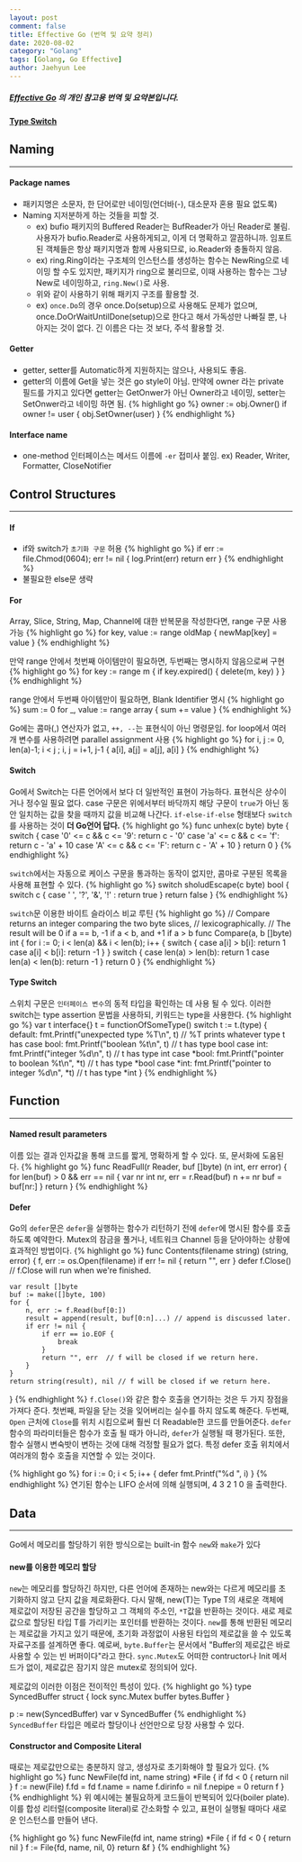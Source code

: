```yaml
---
layout: post
comment: false
title: Effective Go (번역 및 요약 정리)
date: 2020-08-02
category: "Golang"
tags: [Golang, Go Effective]
author: Jaehyun Lee
---
```


##### [Effective Go](https://golang.org/doc/effective_go.html) 의 개인 참고용 번역 및 요약본입니다.


[**Type Switch**](#type-switch)

## Naming
---
#### Package names

- 패키지명은 소문자, 한 단어로만 네이밍(언더바(-), 대소문자 혼용 필요 없도록)  
- Naming 지저분하게 하는 것들을 피할 것.
	- ex) bufio 패키지의 Buffered Reader는 BufReader가 아닌 Reader로 불림. 사용자가 bufio.Reader로 사용하게되고, 이게 더 명확하고 깔끔하니까. 임포트된 객체들은 항상 패키지명과 함께 사용되므로, io.Reader와 충돌하지 않음.
	- ex) ring.Ring이라는 구조체의 인스턴스를 생성하는 함수는 NewRing으로 네이밍 할 수도 있지만, 패키지가 ring으로 불리므로, 이때 사용하는 함수는 그냥 New로 네이밍하고, `ring.New()`로 사용. 
	- 위와 같이 사용하기 위해 패키지 구조를 활용할 것.
	- ex) `once.Do`의 경우 once.Do(setup)으로 사용해도 문제가 없으며, once.DoOrWaitUntilDone(setup)으로 한다고 해서 가독성만 나빠질 뿐,  나아지는 것이 없다. 긴 이름은 다는 것 보다, 주석 활용할 것.

#### Getter

- getter, setter를 Automatic하게 지원하지는 않으나, 사용되도 좋음.
- getter의 이름에 Get을 넣는 것은 go style이 아님. 만약에 owner 라는 private 필드를 가지고 있다면 getter는 GetOnwer가 아닌 Owner라고 네이밍, setter는 SetOnwer라고 네이밍 하면 됨.
{% highlight go %}
owner := obj.Owner()
if owner != user {
	obj.SetOwner(user)
}
{% endhighlight %}

#### Interface name

- one-method 인터페이스는 메서드 이름에 `-er` 접미사 붙임. ex) Reader, Writer, Formatter, CloseNotifier

## Control Structures
---
#### If

- if와 switch가 `초기화 구문` 허용
{% highlight go %}
if err := file.Chmod(0604); err != nil {
	log.Print(err)
	return err
}
{% endhighlight %}
- 불필요한 else문 생략

#### For

Array, Slice, String, Map, Channel에 대한 반복문을 작성한다면, range 구문 사용 가능
{% highlight go %}
for key, value := range oldMap {
	newMap[key] = value
}
{% endhighlight %}

만약 range 안에서 첫번째 아이템만이 필요하면, 두번째는 명시하지 않음으로써 구현
{% highlight go %}
for key := range m {
	if key.expired() {
		delete(m, key)
	}
}
{% endhighlight %}

range 안에서 두번째 아이템만이 필요하면, Blank Identifier 명시
{% highlight go %}
sum := 0
for _, value := range array {
	sum += value
}
{% endhighlight %}

Go에는 콤마(,) 연산자가 없고, `++, --`는 표현식이 아닌 명령문임. for loop에서 여러개 변수를 사용하려면 parallel assignment 사용
{% highlight go %}
for i, j := 0, len(a)-1; i < j ; i, j = i+1, j-1 {
	a[i], a[j] = a[j], a[i]
}
{% endhighlight %}

#### Switch

Go에서 Switch는 다른 언어에서 보다 더 일반적인 표현이 가능하다. 표현식은 상수이거나 정수일 필요 없다. case 구문은 위에서부터 바닥까지 해당 구문이 `true`가 아닌 동안 일치하는 값을 찾을 때까지 값을 비교해 나간다.
`if-else-if-else` 형태보다 `switch`를 사용하는 것이 **더 Go언어 답다.**
{% highlight go %}
func unhex(c byte) byte {
    switch {
    case '0' <= c && c <= '9':
        return c - '0'
    case 'a' <= c && c <= 'f':
        return c - 'a' + 10
    case 'A' <= c && c <= 'F':
        return c - 'A' + 10
    }
    return 0
}
{% endhighlight %}

`switch`에서는 자동으로 케이스 구문을 통과하는 동작이 없지만, 콤마로 구분된 목록을 사용해 표현할 수 있다.
{% highlight go %}
switch sholudEscape(c byte) bool {
	switch c {
	case ' ', '?', '&', '!' :
		return true
	}
	return false
}
{% endhighlight %}

`switch`문 이용한 바이트 슬라이스 비교 루틴
{% highlight go %}
// Compare returns an integer comparing the two byte slices,
// lexicographically.
// The result will be 0 if a == b, -1 if a < b, and +1 if a > b
func Compare(a, b []byte) int {
    for i := 0; i < len(a) && i < len(b); i++ {
        switch {
        case a[i] > b[i]:
            return 1
        case a[i] < b[i]:
            return -1
        }
    }
    switch {
    case len(a) > len(b):
        return 1
    case len(a) < len(b):
        return -1
    }
    return 0
}
{% endhighlight %}

#### Type Switch

스위치 구문은 `인터페이스 변수`의 동적 타입을 확인하는 데 사용 될 수 있다. 이러한 switch는 type assertion 문법을 사용하되, 키워드는 type을 사용한다. 
{% highlight go %}
var t interface{}
t = functionOfSomeType()
switch t := t.(type) {
default:
    fmt.Printf("unexpected type %T\n", t)     // %T prints whatever type t has
case bool:
    fmt.Printf("boolean %t\n", t)             // t has type bool
case int:
    fmt.Printf("integer %d\n", t)             // t has type int
case *bool:
    fmt.Printf("pointer to boolean %t\n", *t) // t has type *bool
case *int:
    fmt.Printf("pointer to integer %d\n", *t) // t has type *int
}
{% endhighlight %}

## Function
---
#### Named result parameters

이름 있는 결과 인자값을 통해 코드를 짧게, 명확하게 할 수 있다. 또, 문서화에 도움된다.
{% highlight go %}
func ReadFull(r Reader, buf []byte) (n int, err error) {
    for len(buf) > 0 && err == nil {
        var nr int
        nr, err = r.Read(buf)
        n += nr
        buf = buf[nr:]
    }
    return
}
{% endhighlight %}

#### Defer

Go의 `defer`문은 `defer`을 실행하는 함수가 리턴하기 전에 `defer`에 명시된 함수를 호출하도록 예약한다. Mutex의 잠금을 풀거나, 네트워크 Channel 등을 닫아야하는 상황에 효과적인 방법이다.
{% highlight go %}
func Contents(filename string) (string, error) {
    f, err := os.Open(filename)
    if err != nil {
        return "", err
    }
    defer f.Close()  // f.Close will run when we're finished.

    var result []byte
    buf := make([]byte, 100)
    for {
        n, err := f.Read(buf[0:])
        result = append(result, buf[0:n]...) // append is discussed later.
        if err != nil {
            if err == io.EOF {
                break
            }
            return "", err  // f will be closed if we return here.
        }
    }
    return string(result), nil // f will be closed if we return here.
}
{% endhighlight %}
`f.Close()`와 같은 함수 호출을 연기하는 것은 두 가지 장점을 가져다 준다. 첫번째, 파일을 닫는 것을 잊어버리는 실수를 하지 않도록 해준다. 두번째, `Open` 근처에 `Close`를 위치 시킴으로써 훨씬 더 Readable한 코드를 만들어준다.
`defer` 함수의 파라미터들은 함수가 호출 될 때가 아니라, `defer`가 실행될 때 평가된다.
또한, 함수 실행시 변숙밧이 변하는 것에 대해 걱정할 필요가 없다. 특정 defer 호출 위치에서 여러개의 함수 호출을 지연할 수 있는 것이다.

{% highlight go %}
for i := 0; i < 5; i++ {
    defer fmt.Printf("%d ", i)
}
{% endhighlight %}
연기된 함수는 LIFO 순서에 의해 실행되며, 4 3 2 1 0 을 출력한다.

## Data
---
Go에서 메모리를 할당하기 위한 방식으로는 built-in 함수 `new`와 `make`가 있다

#### new를 이용한 메모리 할당

`new`는 메모리를 할당하긴 하지만, 다른 언어에 존재하는 new와는 다르게 메모리를 초기화하지 않고 단지 값을 제로화환다. 다시 말해, new(T)는 Type T의 새로운 객체에 제로값이 저장된 공간을 할당하고 그 객체의 주소인, `*T`값을 반환하는 것이다. 새로 제로값으로 할당된 타입 T를 가리키는 포인터를 반환하는 것이다.
`new`를 통해 반환된 메모리는 제로값을 가지고 있기 때문에, 초기화 과정없이 사용된 타입의 제로값을 쓸 수 있도록 자료구조를 설계하면 좋다. 예로써, `byte.Buffer`는 문서에서 "Buffer의 제로값은 바로 사용할 수 있는 빈 버퍼이다"라고 한다. `sync.Mutex`도 어떠한 contructor나 Init 메서드가 없이, 제로값은 잠기지 않은 mutex로 정의되어 있다.

제로값의 이러한 이점은 전이적인 특성이 있다.
{% highlight go %}
type SyncedBuffer struct {
	lock 	sync.Mutex
	buffer	bytes.Buffer
}

p := new(SyncedBuffer)
var v SyncedBuffer
{% endhighlight %}
`SyncedBuffer` 타입은 메로라 할당이나 선언만으로 당장 사용할 수 있다.

#### Constructor and Composite Literal

때로는 제로값만으로는 충분하지 않고, 생성자로 초기화해야 할 필요가 있다.
{% highlight go %}
func NewFile(fd int, name string) *File {
    if fd < 0 {
        return nil
    }
    f := new(File)
    f.fd = fd
    f.name = name
    f.dirinfo = nil
    f.nepipe = 0
    return f
}
{% endhighlight %}
위 예시에는 불필요하게 코드들이 반복되어 있다(boiler plate). 이를 합성 리터럴(composite literal)로 간소화할 수 있고, 표현이 실행될 때마다 새로운 인스턴스를 만들어 낸다.

{% highlight go %}
func NewFile(fd int, name string) *File {
    if fd < 0 {
        return nil
    }
    f := File{fd, name, nil, 0}
    return &f
}
{% endhighlight %}

